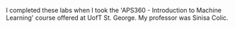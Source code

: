 I completed these labs when I took the 'APS360 - Introduction to Machine Learning' course offered at UofT St. George. My professor was Sinisa Colic.
